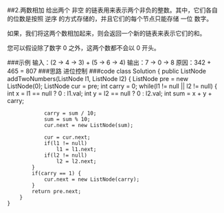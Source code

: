 ##2.两数相加
给出两个 非空 的链表用来表示两个非负的整数。其中，它们各自的位数是按照 逆序 的方式存储的，并且它们的每个节点只能存储 一位 数字。

如果，我们将这两个数相加起来，则会返回一个新的链表来表示它们的和。

您可以假设除了数字 0 之外，这两个数都不会以 0 开头。

###示例
    输入：(2 -> 4 -> 3) + (5 -> 6 -> 4)
    输出：7 -> 0 -> 8
    原因：342 + 465 = 807
###思路
    进位控制
###code
    class Solution {
        public ListNode addTwoNumbers(ListNode l1, ListNode l2) {
             ListNode pre = new ListNode(0);
            ListNode cur = pre;
            int carry = 0;
            while(l1 != null || l2 != null) {
                int x = l1 == null ? 0 : l1.val;
                int y = l2 == null ? 0 : l2.val;
                int sum = x + y + carry;
                
                carry = sum / 10;
                sum = sum % 10;
                cur.next = new ListNode(sum);
    
                cur = cur.next;
                if(l1 != null)
                    l1 = l1.next;
                if(l2 != null)
                    l2 = l2.next;
            }
            if(carry == 1) {
                cur.next = new ListNode(carry);
            }
            return pre.next;
        }
    }